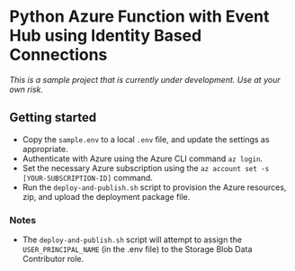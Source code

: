 # Python Azure Function with Event Hub using Identity Based Connections

_This is a sample project that is currently under development. Use at your own risk._

## Getting started

- Copy the `sample.env` to a local `.env` file, and update the settings as appropriate.
- Authenticate with Azure using the Azure CLI command `az login`.
- Set the necessary Azure subscription using the `az account set -s [YOUR-SUBSCRIPTION-ID]` command.
- Run the `deploy-and-publish.sh` script to provision the Azure resources, zip, and upload the deployment package file.

### Notes

- The `deploy-and-publish.sh` script will attempt to assign the `USER_PRINCIPAL_NAME` (in the .env file) to the Storage Blob Data Contributor role.